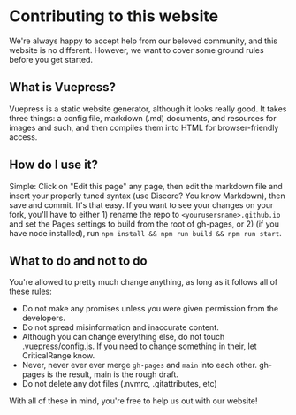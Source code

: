 # Contributing to this website

We're always happy to accept help from our beloved community, and this website is no different. However, we want to cover some ground rules before you get started.

## What is Vuepress?
Vuepress is a static website generator, although it looks really good. It takes three things: a config file, markdown (.md) documents, and resources for images and such, and then compiles them into HTML for browser-friendly access.

## How do I use it?
Simple: Click on "Edit this page" any page, then edit the markdown file and insert your properly tuned syntax (use Discord? You know Markdown), then save and commit. It's that easy. If you want to see your changes on your fork, you'll have to either 1) rename the repo to `<yourusersname>.github.io` and set the Pages settings to build from the root of gh-pages, or 2) (if you have node installed), run `npm install && npm run build && npm run start`.

## What to do and not to do
You're allowed to pretty much change anything, as long as it follows all of these rules:

- Do not make any promises unless you were given permission from the developers.
- Do not spread misinformation and inaccurate content.
- Although you can change everything else, do not touch .vuepress/config.js. If you need to change something in their, let CriticalRange know.
- Never, never ever ever merge `gh-pages` and `main` into each other. gh-pages is the result, main is the rough draft.
- Do not delete any dot files (.nvmrc, .gitattributes, etc)

With all of these in mind, you're free to help us out with our website!